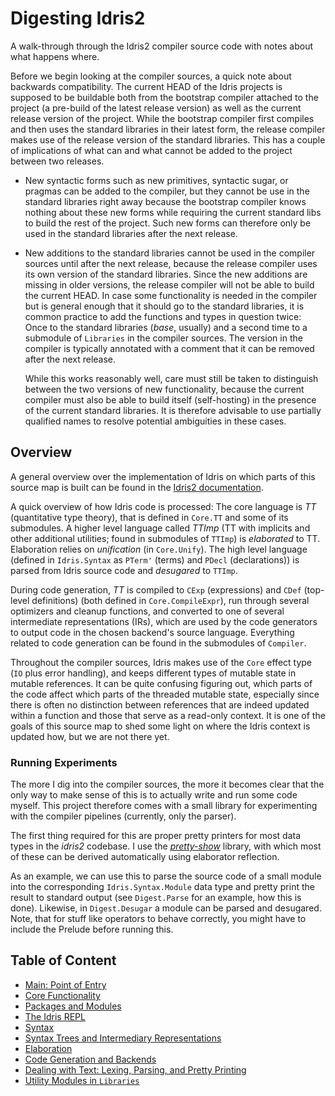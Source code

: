# Digesting Idris2

A walk-through through the Idris2 compiler source code with notes
about what happens where.

Before we begin looking at the compiler sources, a quick note about
backwards compatibility. The current HEAD of the Idris projects is
supposed to be buildable both from the bootstrap compiler attached
to the project (a pre-build of the latest release version) as well
as the current release version of the project. While the bootstrap
compiler first compiles and then uses the standard libraries in their
latest form, the release compiler makes use of the release version
of the standard libraries. This has a couple of implications of what
can and what cannot be added to the project between two releases.

* New syntactic forms such as new primitives, syntactic sugar, or
  pragmas can be added to the compiler, but they cannot be use
  in the standard libraries right away because the
  bootstrap compiler knows nothing about these new
  forms while requiring the current standard libs to build the
  rest of the project. Such new forms can therefore only be used in the
  standard libraries after the next release.
* New additions to the standard libraries cannot be used in the
  compiler sources until after the next release, because the
  release compiler uses its own version of the standard libraries.
  Since the new additions are missing in older versions, the release
  compiler will not be able to build the current HEAD.
  In case some functionality is needed in the compiler but is general
  enough that it should go to the standard libraries, it is common practice
  to add the functions and types in question twice: Once to the
  standard libraries (*base*, usually) and a second time to a submodule
  of `Libraries` in the compiler sources. The version in the compiler
  is typically annotated with a comment that it can be removed after
  the next release.

  While this works reasonably well, care must still be taken to
  distinguish between the two versions of new functionality,
  because the current compiler must also be able to build itself (self-hosting)
  in the presence of the current standard libraries. It is therefore
  advisable to use partially qualified names to resolve
  potential ambiguities in these cases.

## Overview

A general overview over the implementation of Idris on which parts of this
source map is built can be found in the
[Idris2 documentation](https://idris2.readthedocs.io/en/latest/implementation/overview.html).

A quick overview of how Idris code is processed: The core language is *TT*
(quantitative type theory), that is defined in `Core.TT` and some of its
submodules. A higher level language called *TTImp* (TT with implicits and other
additional utilities; found in submodules of `TTImp`) is *elaborated* to TT.
Elaboration relies on *unification* (in `Core.Unify`). The high level language 
(defined in `Idris.Syntax` as `PTerm'` (terms) and `PDecl` (declarations))
is parsed from Idris source code and *desugared* to `TTImp`.

During code generation, *TT* is compiled to `CExp` (expressions) and
`CDef` (top-level definitions) (both defined in `Core.CompileExpr`), run
through several optimizers and cleanup functions, and converted to
one of several intermediate representations (IRs), which are used by the
code generators to output code in the chosen backend's source language.
Everything related to code generation can be found in the submodules
of `Compiler`.

Throughout the compiler sources, Idris makes use of the `Core` effect type
(`IO` plus error handling), and keeps different types of mutable state
in mutable references. It can be quite confusing figuring out, which parts
of the code affect which parts of the threaded mutable state, especially
since there is often no distinction between references that are indeed
updated within a function and those that serve as a read-only context.
It is one of the goals of this source map to shed some light on where
the Idris context is updated how, but we are not there yet.

### Running Experiments

The more I dig into the compiler sources, the more it becomes clear that
the only way to make sense of this is to actually write and run some code
myself. This project therefore comes with a small library for experimenting
with the compiler pipelines (currently, only the parser).

The first thing required for this are proper pretty printers for most
data types in the *idris2* codebase. I use the
[*pretty-show*](https://github.com/stefan-hoeck/idris2-pretty-show) library, with
which most of these can be derived automatically using elaborator reflection.

As an example, we can use this to parse the source code of a small module
into the corresponding `Idris.Syntax.Module` data type and pretty print
the result to standard output (see `Digest.Parse` for an example, how this is
done). Likewise, in `Digest.Desugar` a module can be parsed and desugared.
Note, that for stuff like operators to behave correctly, you might have
to include the Prelude before running this.

## Table of Content

* [Main: Point of Entry](docs/Main.md)
* [Core Functionality](docs/Core.md)
* [Packages and Modules](docs/Packages.md)
* [The Idris REPL](docs/REPL.md)
* [Syntax](docs/Syntax.md)
* [Syntax Trees and Intermediary Representations](docs/Tree.md)
* [Elaboration](docs/Elab.md)
* [Code Generation and Backends](docs/Codegen.md)
* [Dealing with Text: Lexing, Parsing, and Pretty Printing](docs/Text.md)
* [Utility Modules in `Libraries`](docs/Libraries.md)

